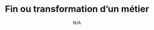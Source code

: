 ---
layout: post
title: "Fin ou transformation d’un métier"
link: "https://n.survol.fr/n/fin-ou-transformation-dun-metier"
author: N/A
published_date: 24/02/2025
description: Éric se questionne sur l’évolution du métier de développeur au vu des possibilités futures de l’IA
language: fr
categories: "Liens"
tags: "travail développement"
og-tags: "travail développement"
permalink: /:categories/:year/:month/:day/:title/
---